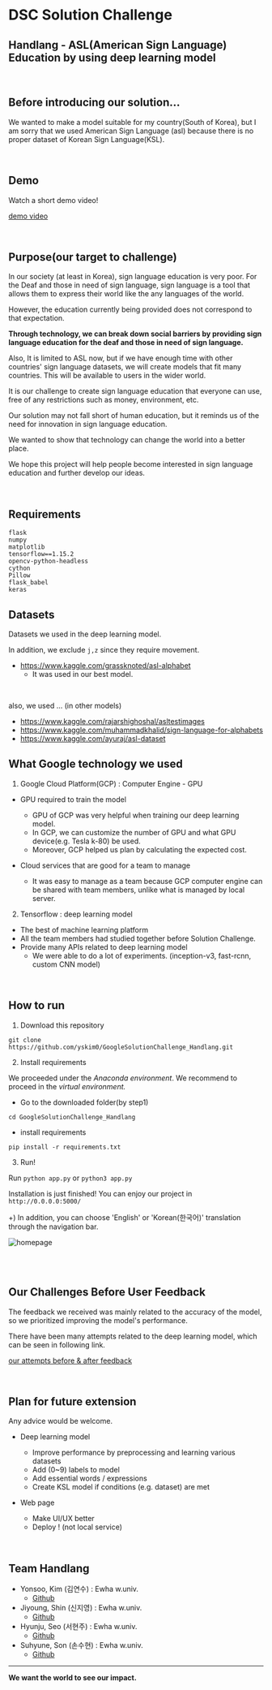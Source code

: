 # DSC Solution Challenge

## Handlang - ASL(American Sign Language) Education by using deep learning model

<br>


## Before introducing our solution...


We wanted to make a model suitable for my country(South of Korea), but I am sorry that we used American Sign Language (asl) because there is no proper dataset of Korean Sign Language(KSL).

<br>

## Demo

Watch a short demo video!

[demo video](https://youtu.be/LaTwFHh8_48)

<br>

## Purpose(our target to challenge)

In our society (at least in Korea), sign language education is very poor.
For the Deaf and those in need of sign language, sign language is a tool that allows them to express their world like the any languages of the world.


However, the education currently being provided does not correspond to that expectation.

**Through technology, we can break down social barriers by providing sign language education for the deaf and those in need of sign language.**

Also, It is limited to ASL now, but if we have enough time with other countries' sign language datasets, we will create models that fit many countries. This will be available to users in the wider world.

It is our challenge to create sign language education that everyone can use, free of any restrictions such as money, environment, etc.

Our solution may not fall short of human education, but it reminds us of the need for innovation in sign language education.

We wanted to show that technology can change the world into a better place.

We hope this project will help people become interested in sign language education and further develop our ideas.

<br>

## Requirements

```
flask
numpy
matplotlib
tensorflow==1.15.2
opencv-python-headless
cython
Pillow
flask_babel
keras
```

## Datasets

Datasets we used in the deep learning model.

In addition, we exclude `j,z` since they require movement.

- https://www.kaggle.com/grassknoted/asl-alphabet
    - It was used in our best model.

<br>

also, we used ... (in other models)
- https://www.kaggle.com/rajarshighoshal/asltestimages
- https://www.kaggle.com/muhammadkhalid/sign-language-for-alphabets
- https://www.kaggle.com/ayuraj/asl-dataset


## What Google technology we used

1. Google Cloud Platform(GCP)
: Computer Engine - GPU

- GPU required to train the model
    - GPU of GCP was very helpful when training our deep learning model.
    - In GCP, we can customize the number of GPU and what GPU device(e.g. Tesla k-80) be used.
    - Moreover, GCP helped us plan by calculating the expected cost.


- Cloud services that are good for a team to manage
    - It was easy to manage as a team because GCP computer engine can be shared with team members, unlike what is managed by local server.

2. Tensorflow
: deep learning model

- The best of machine learning platform
- All the team members had studied together before Solution Challenge.
- Provide many APIs related to deep learning model
    - We were able to do a lot of experiments. (inception-v3, fast-rcnn, custom CNN model)

<br>

## How to run

1. Download this repository

`git clone https://github.com/yskim0/GoogleSolutionChallenge_Handlang.git`

2. Install requirements

We proceeded under the *Anaconda environment*. We recommend to proceed in the *virtual environment.*

- Go to the downloaded folder(by step1)

`cd GoogleSolutionChallenge_Handlang`

- install requirements

`pip install -r requirements.txt`

3. Run!

Run `python app.py` or `python3 app.py`

Installation is just finished!
You can enjoy our project in `http://0.0.0.0:5000/`

+) In addition, you can choose 'English' or 'Korean(한국어)' translation through the navigation bar.



![homepage](/img/homepage.png)


<br>

<br>


## Our Challenges Before User Feedback

The feedback we received was mainly related to the  accuracy of the model, so we prioritized improving the model's performance.

There have been many attempts related to the deep learning model, which can be seen in following link.

[our attempts before & after feedback](https://github.com/yskim0/GoogleSolutionChallenge_Handlang/blob/master/before_usr_feedback.md)

<br>

## Plan for future extension 

Any advice would be welcome.

- Deep learning model
    - Improve performance by preprocessing and learning various datasets
    - Add (0~9) labels to model
    - Add essential words / expressions
    - Create KSL model if conditions (e.g. dataset) are met

- Web page
    - Make UI/UX better
    - Deploy ! (not local service)


<br>

## Team Handlang

- Yonsoo, Kim (김연수) : Ewha w.univ.
    - [Github](https://github.com/yskim0)
- Jiyoung, Shin (신지영) : Ewha w.univ.
    - [Github](https://github.com/Turtlefromocean)
- Hyunju, Seo (서현주) : Ewha w.univ.
    - [Github](https://github.com/seohsj)
- Suhyune, Son (손수현) : Ewha w.univ.
    - [Github](https://github.com/sonsuhyune)


----

**We want the world to see our impact.**
